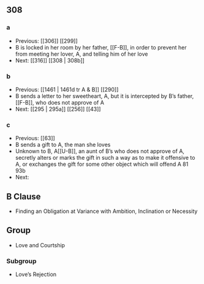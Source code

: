 ## 308
### a
- Previous: [[306]] [[299]] 
- B is locked in her room by her father, [[F-B]], in order to prevent her from meeting her lover, A, and telling him of her love
- Next: [[316]] [[308 | 308b]] 

### b
- Previous: [[1461 | 1461d tr A &amp; B]] [[290]] 
- B sends a letter to her sweetheart, A, but it is intercepted by B’s father, [[F-B]], who does not approve of A
- Next: [[295 | 295a]] [[256]] [[43]] 

### c
- Previous: [[63]] 
- B sends a gift to A, the man she loves
- Unknown to B, A[[U-B]], an aunt of B’s who does not approve of A, secretly alters or marks the gift in such a way as to make it offensive to A, or exchanges the gift for some other object which will offend A 81 93b
- Next: 

## B Clause
- Finding an Obligation at Variance with Ambition, Inclination or Necessity

## Group
- Love and Courtship

### Subgroup
- Love’s Rejection

